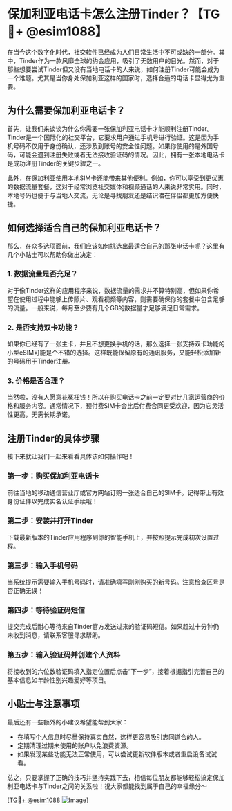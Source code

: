 # 保加利亚电话卡怎么注册Tinder？【TG💪+ @esim1088】

在当今这个数字化时代，社交软件已经成为人们日常生活中不可或缺的一部分。其中，Tinder作为一款风靡全球的约会应用，吸引了无数用户的目光。然而，对于那些想要尝试Tinder但又没有当地电话卡的人来说，如何注册Tinder可能会成为一个难题。尤其是当你身处保加利亚这样的国家时，选择合适的电话卡显得尤为重要。

## 为什么需要保加利亚电话卡？

首先，让我们来谈谈为什么你需要一张保加利亚电话卡才能顺利注册Tinder。Tinder是一个国际化的社交平台，它要求用户通过手机号进行验证。这是因为手机号码不仅用于身份确认，还涉及到账号的安全性问题。如果你使用的是外国号码，可能会遇到注册失败或者无法接收验证码的情况。因此，拥有一张本地电话卡是成功注册Tinder的关键步骤之一。

此外，在保加利亚使用本地SIM卡还能带来其他便利。例如，你可以享受到更优惠的数据流量套餐，这对于经常浏览社交媒体和视频通话的人来说非常实用。同时，本地号码也便于与当地人交流，无论是寻找朋友还是结识潜在伴侣都更加方便快捷。

## 如何选择适合自己的保加利亚电话卡？

那么，在众多选项面前，我们应该如何挑选出最适合自己的那张电话卡呢？这里有几个小贴士可以帮助你做出决定：

### 1. 数据流量是否充足？
对于像Tinder这样的应用程序来说，数据流量的需求并不算特别高，但如果你希望在使用过程中能够上传照片、观看视频等内容，则需要确保你的套餐中包含足够的流量。一般来说，每月至少要有几个GB的数据量才足够满足日常需求。

### 2. 是否支持双卡功能？
如果你已经有了一张主卡，并且不想更换手机的话，那么选择一张支持双卡功能的小型eSIM可能是个不错的选择。这样既能保留原有的通讯服务，又能轻松添加新的号码用于Tinder注册。

### 3. 价格是否合理？
当然啦，没有人愿意花冤枉钱！所以在购买电话卡之前一定要对比几家运营商的价格和服务内容。通常情况下，预付费SIM卡会比后付费合同更受欢迎，因为它灵活性更高，无需长期承诺。

## 注册Tinder的具体步骤

接下来就让我们一起来看看具体该如何操作吧！

### 第一步：购买保加利亚电话卡
前往当地的移动通信营业厅或官方网站订购一张适合自己的SIM卡。记得带上有效身份证件以完成实名认证手续哦！

### 第二步：安装并打开Tinder
下载最新版本的Tinder应用程序到你的智能手机上，并按照提示完成初次设置过程。

### 第三步：输入手机号码
当系统提示需要输入手机号码时，请准确填写刚刚购买的新号码。注意检查区号是否正确无误！

### 第四步：等待验证码短信
提交完成后耐心等待来自Tinder官方发送过来的验证码短信。如果超过十分钟仍未收到消息，请联系客服寻求帮助。

### 第五步：输入验证码并创建个人资料
将接收到的六位数验证码填入指定位置后点击“下一步”，接着根据指引完善自己的基本信息如年龄性别兴趣爱好等项目。

## 小贴士与注意事项

最后还有一些额外的小建议希望能帮到大家：
- 在填写个人信息时尽量保持真实自然，这样更容易吸引志同道合的人。
- 定期清理过期未使用的账户以免浪费资源。
- 如果发现某些功能无法正常使用，可以尝试更新软件版本或者重启设备试试看。

总之，只要掌握了正确的技巧并坚持实践下去，相信每位朋友都能够轻松搞定保加利亚电话卡与Tinder之间的关系啦！祝大家都能找到属于自己的幸福缘分～

[[TG💪+ @esim1088](https://t.me/s/esim1088) ![Image](https://i.postimg.cc/4NQfJmqS/Snipaste-2025-05-13-00-14-12.png)]